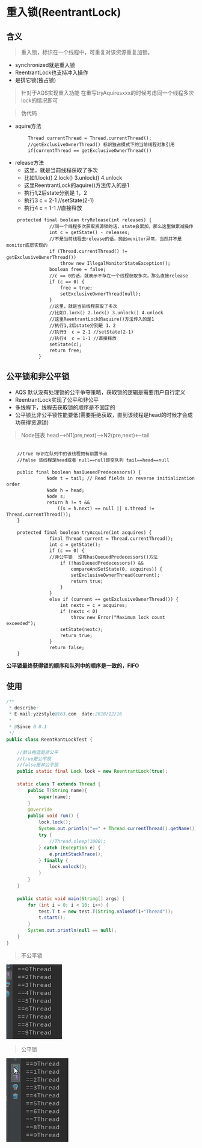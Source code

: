 # 重入锁(ReentrantLock)
## 含义
>重入锁，标识在一个线程中，可重复对该资源重复加锁。
* synchronized就是重入锁
* ReentrantLock也支持冲入操作
* 是排它锁(独占锁)
>针对于AQS实现重入功能
  在重写tryAquiresxxx的时候考虑同一个线程多次lock的情况即可

>伪代码
* aquire方法
```text
        Thread currentThread = Thread.currentThread();
        //getExclusiveOwnerThread() 标识独占模式下的当前线程对象引用
        if(currentThread == getExclusiveOwnerThread())
  ```
* release方法
   * 这里，就是当前线程获取了多次
   * 比如1.lock() 2.lock() 3.unlock() 4.unlock
   * 这里ReentrantLock的aquire()方法传入的是1
   * 执行1,2后state分别是 1，2
   * 执行3  c = 2-1 //setState(2-1)
   * 执行4  c = 1-1 //直接释放
```text
    protected final boolean tryRelease(int releases) {
                //同一个线程多次获取资源锁的话，state会累加，那么这里做累减操作
                int c = getState() - releases;
                //不是当前线程去release的话，抛出monitor异常，当然并不是monitor底层实现的
                if (Thread.currentThread() != getExclusiveOwnerThread())
                    throw new IllegalMonitorStateException();
                boolean free = false;
                //c == 0的话，就表示不存在一个线程获取多次，那么直接release
                if (c == 0) {
                    free = true;
                    setExclusiveOwnerThread(null);
                }
                //这里，就是当前线程获取了多次
                //比如1.lock() 2.lock() 3.unlock() 4.unlock
                //这里ReentrantLock的aquire()方法传入的是1
                //执行1,2后state分别是 1，2
                //执行3  c = 2-1 //setState(2-1)
                //执行4  c = 1-1 //直接释放
                setState(c);
                return free;
            }
```
## 公平锁和非公平锁
* AQS 默认没有处理锁的公平争夺策略，获取锁的逻辑是需要用户自行定义
* ReentrantLock实现了公平和非公平
* 多线程下，线程去获取锁的顺序是不固定的
* 公平锁比非公平锁性能要低(需要拒绝获取，直到该线程是head的时候才会成功获得资源锁)
> Node链表  head-->N1(pre,next)-->N2(pre,next)<--tail
```
    
    //true 标识在队列中的该线程拥有前置节点
    //false 该线程是head或者 null==null即空队列 tail==head==null
      
    public final boolean hasQueuedPredecessors() {
               Node t = tail; // Read fields in reverse initialization order
               Node h = head;
               Node s;
               return h != t &&
                   ((s = h.next) == null || s.thread != Thread.currentThread());
    }
    
    protected final boolean tryAcquire(int acquires) {
                final Thread current = Thread.currentThread();
                int c = getState();
                if (c == 0) {
                //非公平锁  没有hasQueuedPredecessors()方法
                    if (!hasQueuedPredecessors() &&
                        compareAndSetState(0, acquires)) {
                        setExclusiveOwnerThread(current);
                        return true;
                    }
                }
                else if (current == getExclusiveOwnerThread()) {
                    int nextc = c + acquires;
                    if (nextc < 0)
                        throw new Error("Maximum lock count exceeded");
                    setState(nextc);
                    return true;
                }
                return false;
    }
```
**公平锁最终获得锁的顺序和队列中的顺序是一致的，FIFO**

## 使用
```java
/**
 * describe:
 * E-mail:yzzstyle@163.com  date:2018/12/16
 *
 * @Since 0.0.1
 */
public class ReentRantLockTest {

    //默认构造是非公平
    //true是公平锁
    //false是非公平锁
    public static final Lock lock = new ReentrantLock(true);

    static class T extends Thread {
        public T(String name){
            super(name);
        }
        @Override
        public void run() {
            lock.lock();
            System.out.println("==" + Thread.currentThread().getName());
            try {
                //Thread.sleep(1000);
            } catch (Exception e) {
                e.printStackTrace();
            } finally {
                lock.unlock();
            }
        }
    }

    public static void main(String[] args) {
        for (int i = 0; i < 10; i++) {
            test.T t = new test.T(String.valueOf(i+"Thread"));
            t.start();
        }
        System.out.println(null == null);
    }
}
```
>不公平锁                

![](md_img\nofair.png)  

>公平锁

![](md_img\81e2fd4b.png)